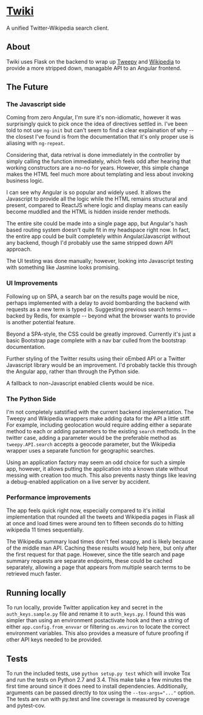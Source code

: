 # [Twiki](https://justanr.pythonanywhere.com)

A unified Twitter-Wikipedia search client.

## About

Twiki uses Flask on the backend to wrap up [Tweepy](https://github.com/tweepy/tweepy) and [Wikipedia](https://github.com/goldsmith/Wikipedia) to provide a more stripped down, managable API to an Angular frontend.


## The Future
 
### The Javascript side

Coming from zero Angular, I'm sure it's non-idiomatic, however it was surprisingly quick to pick once the idea of directives settled in. I've been told to not use `ng-init` but can't seem to find a clear explaination of why -- the closest I've found is from the documentation that it's only proper use is aliasing with `ng-repeat`. 

Considering that, data retrival is done immediately in the controller by simply calling the function immediately, which feels odd after hearing that working constructors are a no-no for years. However, this simple change makes the HTML feel much more about templating and less about invoking business logic.

I can see why Angular is so popular and widely used. It allows the Javascript to provide all the logic while the HTML remains structural and present, compared to ReactJS where logic and display means can easily become muddled and the HTML is hidden inside render methods.

The entire site could be made into a single page app, but Angular's hash based routing system doesn't quite fit in my headspace right now. In fact, the entire app could be built completely within Angular/Javascript without any backend, though I'd probably use the same stripped down API approach.

The UI testing was done manually; however, looking into Javascript testing with something like Jasmine looks promising.

### UI Improvements

Following up on SPA, a search bar on the results page would be nice, perhaps implemented with a delay to avoid bombarding the backend with requests as a new term is typed in. Suggesting previous search terms -- backed by Redis, for example -- beyond what the browser wants to provide is another potential feature.

Beyond a SPA-style, the CSS could be greatly improved. Currently it's just a basic Bootstrap page complete with a nav bar culled from the bootstrap documentation.

Further styling of the Twitter results using their oEmbed API or a Twitter Javascript library would be an improvement. I'd probably tackle this through the Angular app, rather than through the Python side.

A fallback to non-Javascript enabled clients would be nice.

### The Python Side

I'm not completely satstified with the current backend implementation. The Tweepy and Wikipedia wrappers make adding data for the API a little stiff. For example, including geolocation would require adding either a separate method to each or adding parameters to the existing `search` methods. In the twitter case, adding a parameter would be the preferable method as `tweepy.API.search` accepts a geocode parameter, but the Wikipedia wrapper uses a separate function for geographic searches.

Using an application factory may seem an odd choice for such a simple app, however, it allows putting the application into a known state without messing with creation too much. This also prevents nasty things like leaving a debug-enabled application on a live server by accident.

### Performance improvements

The app feels quick right now, especially compared to it's initial implementation that rounded all the tweets and Wikipedia pages in Flask all at once and load times were around ten to fifteen seconds do to hitting wikipedia 11 times sequentially. 

The Wikipedia summary load times don't feel snappy, and is likely because of the middle man API. Caching these results would help here, but only after the first request for that page. However, since the title search and page summary requests are separate endpoints, these could be cached separately, allowing a page that appears from multiple search terms to be retrieved much faster.

## Running locally

To run locally, provide Twitter application key and secret in the `auth_keys.sample.py` file and rename it to `auth_keys.py`. I found this was simpler than using an environment postactivate hook and then a string of either `app.config.from_envvar` or filtering `os.environ` to locate the correct environment variables. This also provides a measure of future proofing if other API keys needed to be provided.

## Tests

To run the included tests, use `python setup.py test` which will invoke Tox and run the tests on Python 2.7 and 3.4. This make take a few minutes the first time around since it does need to install dependencies. Additionally, arguments can be passed directly to tox using the `--tox-args="..."` option. The tests are run with py.test and line coverage is measured by coverage and pytest-cov.
